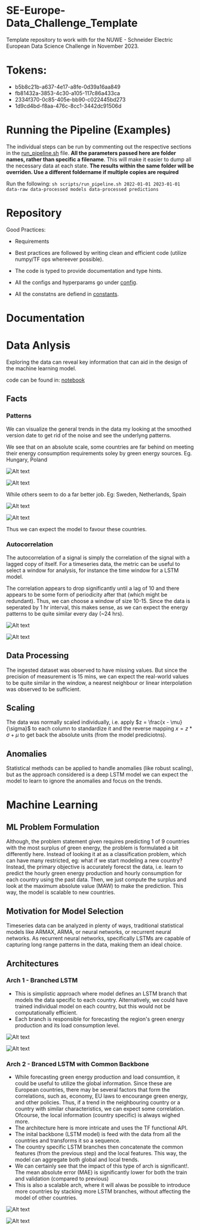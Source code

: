 # SE-Europe-Data_Challenge_Template
Template repository to work with for the NUWE - Schneider Electric European Data Science Challenge in November 2023.

# Tokens:
- b5b8c21b-a637-4e17-a8fe-0d39a16aa849
- fb81432a-3853-4c30-a105-117c86a433ca
- 2334f370-0c85-405e-bb90-c022445bd273
- 1d9cd4bd-f8aa-476c-8cc1-3442dc91506d

# Running the Pipeline (Examples)

The individual steps can be run by commenting out the respective sections in the [run_pipeline.sh](./scripts/run_pipeline.sh) file. **All the parameters passed here are folder names, rather than specific a filename**. This will make it easier to dump all the necessary data at each state.
**The results within the same folder will be overriden. Use a different foldername if multiple copies are required**

Run the following:
`sh scripts/run_pipeline.sh 2022-01-01 2023-01-01 data-raw data-processed models data-processed predictions`

# Repository

Good Practices:

- Requirements

- Best practices are followed by writing clean and efficient code (utilize numpy/TF ops whereever possible).

- The code is typed to provide documentation and type hints.

- All the configs and hyperparams go under [config](./src/config.py).

- All the constatns are defiend in [constants](./src/constants.py).

# Documentation

# Data Anlysis

Exploring the data can reveal key information that can aid in the design of the machine learning model.

code can be found in: [notebook](./src/data_analysis.ipynb)

## Facts

### Patterns

We can visualize the general trends in the data my looking at the smoothed version date to get rid of the noise and see the underlyng patterns.

We see that on an absolute scale, some countries are far behind on meeting their energy consumption requirements soley by green energy sources. Eg. Hungary, Poland

![Alt text](image.png)

![Alt text](image-1.png)

While others seem to do a far better job. Eg: Sweden, Netherlands, Spain

![Alt text](image-2.png)

![Alt text](image-3.png)

Thus we can expect the model to favour these countries.

### Autocorrelation

The autocorrelation of a signal is simply the correlation of the signal with a lagged copy of itself.
For a timeseries data, the metric can be useful to select a window for analysis, for instance the time window for a LSTM model.

The correlation appears to drop significantly until a lag of 10 and there appears to be some form of periodicity after that (which might be redundant). Thus, we can choose a window of size 10-15. Since the data is seperated by 1 hr interval, this makes sense, as we can expect the energy patterns to be quite similar every day (~24 hrs).

![Alt text](image-4.png)

![Alt text](image-5.png)

## Data Processing

The ingested dataset was observed to have missing values. But since the precision of measurement is 15 mins, we can expect the real-world values to be quite similar in the window, a nearest neighbour or linear interpolation was observed to be sufficient.

## Scaling

The data was normally scaled individually, i.e. apply $z = \frac{x - \mu}{\sigma}$ to each column to standardize it and the reverse mapping $x = z * \sigma + \mu$ to get back the absolute units (from the model prediciotns).

## Anomalies

Statistical methods can be applied to handle anomalies (like robust scaling), but as the approach considered is a deep LSTM model we can expect the model to learn to ignore the anomalies and focus on the trends.

# Machine Learning

## ML Problem Formulation

Although, the problem statement given requires predicting 1 of 9 countries with the most surplus of green energy, the problem is formulated a bit differently here. Instead of looking it at as a classification problem, which can have many restricted, eg: what if we start modeling a new country?
Instead, the primary objective is accurately forecst the data, i.e. learn to predict the hourly green energy production and hourly consumption for each country using the past data. Then, we just compute the surplus and look at the maximum absolute value (MAW) to make the prediction. This way, the model is scalable to new countries.

## Motivation for Model Selection

Timeseries data can be analyzed in plenty of ways, traditional statistical models like ARMAX, ARMA, or neural networks, or recurrent neural networks. As recurrent neural networks, specifically LSTMs are capable of capturing long range patterns in the data, making them an ideal choice.

## Architectures

### Arch 1 - Branched LSTM

- This is simplistic approach where model defines an LSTM branch that models the data specific to each country. Alternatively, we could have trained individual model on each country, but this would not be computationally efficient.
- Each branch is responsible for forecasting the region's green energy production and its load consumption level.

![Alt text](image-8.png)

![Alt text](image-9.png)

### Arch 2 - Branced LSTM with Common Backbone

- While forecasting green energy production and load consumtion, it could be useful to utilize the global information. Since these are European countries, there may be several factors that form the correlations, such as, economy, EU laws to encourange green energy, and other policies. Thus, if a trend in the neighbouring country or a country with similar characteristics, we can expect some correlation. Ofcourse, the local information (country specific) is always wighed more.
- The architecture here is more intricate and uses the TF functional API.
- The inital backbone (LSTM model) is feed with the data from all the countries and transforms it so a sequence.
- The country specific LSTM branches then concatenate the common features (from the previous step) and the local features. This way, the model can aggregate both global and local trends.
- We can certainly see that the impact of this type of arch is significant!. The mean absolute error (MAE) is significantly lower for both the train and validation (compared to previous)
- This is also a scalable arch, where it will alwas be possible to introduce more countries by stacking more LSTM branches, without affecting the model of other countries.

![Alt text](image-10.png)

![Alt text](image-11.png)